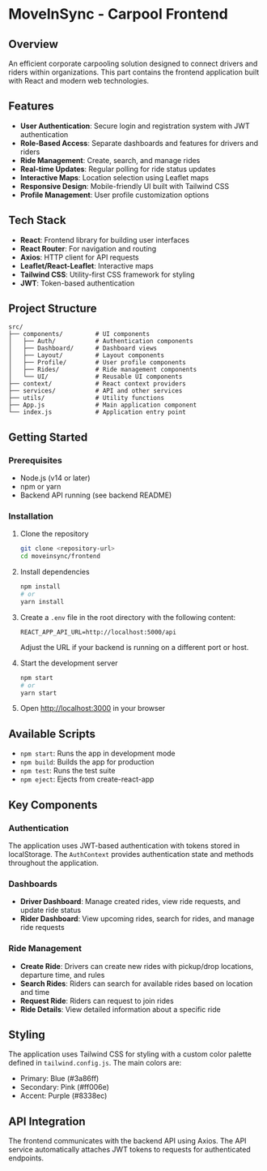 # MovelnSync - Carpool Frontend

## Overview

An efficient corporate carpooling solution designed to connect drivers and riders within organizations. This part contains the frontend application built with React and modern web technologies.

## Features

- **User Authentication**: Secure login and registration system with JWT authentication
- **Role-Based Access**: Separate dashboards and features for drivers and riders
- **Ride Management**: Create, search, and manage rides
- **Real-time Updates**: Regular polling for ride status updates
- **Interactive Maps**: Location selection using Leaflet maps
- **Responsive Design**: Mobile-friendly UI built with Tailwind CSS
- **Profile Management**: User profile customization options

## Tech Stack

- **React**: Frontend library for building user interfaces
- **React Router**: For navigation and routing
- **Axios**: HTTP client for API requests
- **Leaflet/React-Leaflet**: Interactive maps
- **Tailwind CSS**: Utility-first CSS framework for styling
- **JWT**: Token-based authentication

## Project Structure

```
src/
├── components/         # UI components
│   ├── Auth/           # Authentication components
│   ├── Dashboard/      # Dashboard views
│   ├── Layout/         # Layout components
│   ├── Profile/        # User profile components
│   ├── Rides/          # Ride management components
│   └── UI/             # Reusable UI components
├── context/            # React context providers
├── services/           # API and other services
├── utils/              # Utility functions
├── App.js              # Main application component
└── index.js            # Application entry point
```

## Getting Started

### Prerequisites

- Node.js (v14 or later)
- npm or yarn
- Backend API running (see backend README)

### Installation

1. Clone the repository
   ```bash
   git clone <repository-url>
   cd moveinsync/frontend
   ```

2. Install dependencies
   ```bash
   npm install
   # or
   yarn install
   ```

3. Create a `.env` file in the root directory with the following content:
   ```
   REACT_APP_API_URL=http://localhost:5000/api
   ```
   Adjust the URL if your backend is running on a different port or host.

4. Start the development server
   ```bash
   npm start
   # or
   yarn start
   ```

5. Open [http://localhost:3000](http://localhost:3000) in your browser

## Available Scripts

- `npm start`: Runs the app in development mode
- `npm build`: Builds the app for production
- `npm test`: Runs the test suite
- `npm eject`: Ejects from create-react-app

## Key Components

### Authentication

The application uses JWT-based authentication with tokens stored in localStorage. The `AuthContext` provides authentication state and methods throughout the application.

### Dashboards

- **Driver Dashboard**: Manage created rides, view ride requests, and update ride status
- **Rider Dashboard**: View upcoming rides, search for rides, and manage ride requests

### Ride Management

- **Create Ride**: Drivers can create new rides with pickup/drop locations, departure time, and rules
- **Search Rides**: Riders can search for available rides based on location and time
- **Request Ride**: Riders can request to join rides
- **Ride Details**: View detailed information about a specific ride

## Styling

The application uses Tailwind CSS for styling with a custom color palette defined in `tailwind.config.js`. The main colors are:

- Primary: Blue (#3a86ff)
- Secondary: Pink (#ff006e)
- Accent: Purple (#8338ec)

## API Integration

The frontend communicates with the backend API using Axios. The API service automatically attaches JWT tokens to requests for authenticated endpoints.